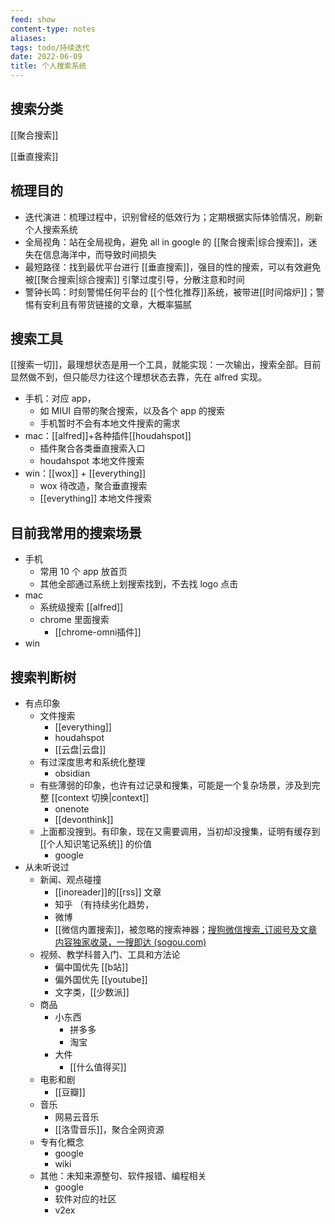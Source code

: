 ```yaml
---
feed: show
content-type: notes
aliases: 
tags: todo/持续迭代 
date: 2022-06-09
title: 个人搜索系统
---
```


## 搜索分类

[[聚合搜索]]

[[垂直搜索]]

## 梳理目的

- 迭代演进：梳理过程中，识别曾经的低效行为；定期根据实际体验情况，刷新个人搜索系统
- 全局视角：站在全局视角，避免 all in google 的 [[聚合搜索|综合搜索]]，迷失在信息海洋中，而导致时间损失
- 最短路径：找到最优平台进行 [[垂直搜索]]，强目的性的搜索，可以有效避免被[[聚合搜索|综合搜索]] 引擎过度引导，分散注意和时间
- 警钟长鸣：时刻警惕任何平台的 [[个性化推荐]]系统，被带进[[时间熔炉]]；警惕有安利且有带货链接的文章，大概率猫腻

## 搜索工具

[[搜索一切]]，最理想状态是用一个工具，就能实现：一次输出，搜索全部。目前显然做不到，但只能尽力往这个理想状态去靠，先在 alfred 实现。

- 手机：对应 app，
	- 如 MIUI 自带的聚合搜索，以及各个 app 的搜索
	- 手机暂时不会有本地文件搜索的需求
- mac：[[alfred]]+各种插件[[houdahspot]]
	- 插件聚合各类垂直搜索入口
	- houdahspot 本地文件搜索
- win：[[wox]] + [[everything]]
	- wox 待改造，聚合垂直搜索
	- [[everything]] 本地文件搜索

## 目前我常用的搜索场景

- 手机
	- 常用 10 个 app 放首页
	- 其他全部通过系统上划搜索找到，不去找 logo 点击
- mac
	- 系统级搜索 [[alfred]]
	- chrome 里面搜索
		- [[chrome-omni插件]]
- win

## 搜索判断树

- 有点印象
	- 文件搜索
		- [[everything]]
		- houdahspot
		- [[云盘|云盘]]
	- 有过深度思考和系统化整理
		- obsidian  
	- 有些薄弱的印象，也许有过记录和搜集，可能是一个复杂场景，涉及到完整 [[context 切换|context]]
		- onenote
		- [[devonthink]]
	- 上面都没搜到。有印象，现在又需要调用，当初却没搜集，证明有缓存到 [[个人知识笔记系统]] 的价值
		- google
- 从未听说过
	- 新闻、观点碰撞
		- [[inoreader]]的[[rss]] 文章
		- 知乎 （有持续劣化趋势，
		- 微博
		- [[微信内置搜索]]，被忽略的搜索神器；[搜狗微信搜索_订阅号及文章内容独家收录，一搜即达 (sogou.com)](https://weixin.sogou.com/)
	- 视频、教学科普入门、工具和方法论
		- 偏中国优先 [[b站]]
		- 偏外国优先 [[youtube]]
		- 文字类，[[少数派]]
	- 商品
		- 小东西
			- 拼多多
			- 淘宝
		- 大件
			- [[什么值得买]]
	- 电影和剧
		- [[豆瓣]]
	- 音乐
		- 网易云音乐
		- [[洛雪音乐]]，聚合全网资源
	- 专有化概念
		- google
		- wiki
	- 其他：未知来源整句、软件报错、编程相关
		- google
		- 软件对应的社区
		- v2ex
